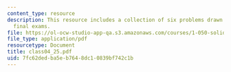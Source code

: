 ```yaml
---
content_type: resource
description: This resource includes a collection of six problems drawn from past years?
  final exams.
file: https://ol-ocw-studio-app-qa.s3.amazonaws.com/courses/1-050-solid-mechanics-fall-2004/7fc62dedba5eb7648dc10839bf742c1b_class04_25.pdf
file_type: application/pdf
resourcetype: Document
title: class04_25.pdf
uid: 7fc62ded-ba5e-b764-8dc1-0839bf742c1b
---
```

